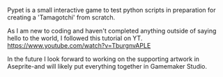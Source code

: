 Pypet is a small interactive game to test python scripts in preparation for creating a 'Tamagotchi' from scratch. 

As I am new to coding and haven't completed anything outside of saying hello to the world, I followed this tutorial on YT.
  https://www.youtube.com/watch?v=TburgnvAPLE

In the future I look forward to working on the supporting artwork in Aseprite-and will likely put everything together in Gamemaker Studio.
